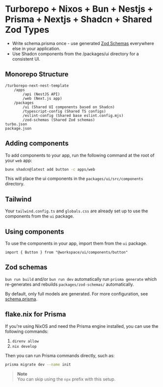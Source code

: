 # **Turborepo + Nixos + Bun + Nestjs + Prisma + Nextjs + Shadcn + Shared Zod Types**

- Write schema.prisma once - use generated [Zod Schemas](./packages/zod-schemas/README.md) everywhere else in your application.
- Use Shadcn components from the /packages/ui directory for a consistent UI.
## **Monorepo Structure**
```
/turborepo-next-nest-template
    /apps
        /api (NestJS API)
        /web (Next.js app)
    /packages
        /ui (Shared UI components based on Shadcn)
        /typescript-config (Shared TS configs)
        /eslint-config (Shared base eslint.config.mjs)
        /zod-schemas (Shared Zod schemas)
turbo.json
package.json
```

## Adding components

To add components to your app, run the following command at the root of your `web` app:

```bash
bunx shadcn@latest add button -c apps/web
```

This will place the ui components in the `packages/ui/src/components` directory.

## Tailwind

Your `tailwind.config.ts` and `globals.css` are already set up to use the components from the `ui` package.

## Using components

To use the components in your app, import them from the `ui` package.

```tsx
import { Button } from "@workspace/ui/components/button"
```
## Zod schemas
`bun run build` and/or `bun run dev` automatically run `prisma generate` which re-generates and rebuilds `packages/zod-schemas/` automatically.

By default, only full models are generated. For more configuration, see [schema.prisma](./apps/api/prisma/schema.prisma).

## **flake.nix for Prisma**

If you're using NixOS and need the Prisma engine installed, you can use the following commands:

1. `direnv allow`
2. `nix develop`

Then you can run Prisma commands directly, such as:

```bash
prisma migrate dev --name init
```
> **Note**  
>You can skip using the `npx` prefix with this setup.